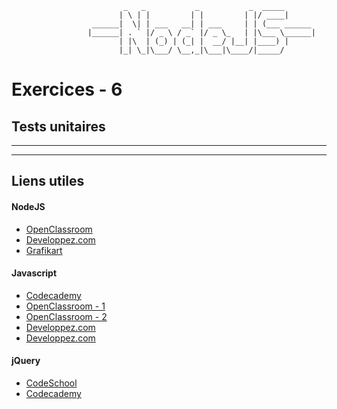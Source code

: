 				             _   _           _           _  _____       
				            | \ | |         | |         | |/ ____|      
				      ______|  \| | ___   __| | ___     | | (___ ______ 
				     |______| . ` |/ _ \ / _` |/ _ \_   | |\___ \______|
				            | |\  | (_) | (_| |  __/ |__| |____) |      
				            |_| \_|\___/ \__,_|\___|\____/|_____/       
                                                    
                                                    
                                                    
# Exercices - 6

## Tests unitaires




__________
__________

## Liens utiles 

#### NodeJS

* [OpenClassroom](https://openclassrooms.com/courses/des-applications-ultra-rapides-avec-node-js)
* [Developpez.com](http://nodejs.developpez.com/tutoriels/javascript/node-js-livre-debutant/)
* [Grafikart](http://www.grafikart.fr/tutoriels/nodejs/nodejs-socketio-tchat-366)

#### Javascript

* [Codecademy](https://www.codecademy.com/tracks/javascript)
* [OpenClassroom - 1](https://openclassrooms.com/courses/tout-sur-le-javascript)
* [OpenClassroom - 2](https://openclassrooms.com/courses/dynamisez-vos-sites-web-avec-javascript)
* [Developpez.com](http://javascript.developpez.com/cours/)
* [Developpez.com](http://javascript.developpez.com/cours/)

#### jQuery

* [CodeSchool](https://www.codeschool.com/courses/try-jquery)
* [Codecademy](https://www.codecademy.com/tracks/jquery)
